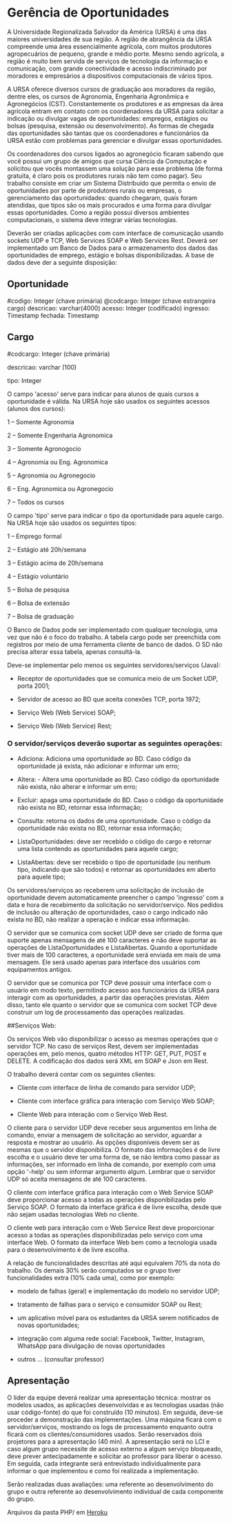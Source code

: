 # Gerência de Oportunidades

A Universidade Regionalizada Salvador da América (URSA) é uma das maiores universidades de sua região. A região de abrangência da URSA compreende uma área essencialmente agrícola, com muitos produtores agropecuários de pequeno, grande e médio porte. Mesmo sendo agrícola, a região é muito bem servida de serviços de tecnologia da informação e comunicação, com grande conectividade e acesso indiscriminado por moradores e empresários a dispositivos computacionais de vários tipos. 

A URSA oferece diversos cursos de graduação aos moradores da região, dentre eles, os cursos de Agronomia, Engenharia Agronômica e Agronegócios (CST). Constantemente os produtores e as empresas da área agrícola entram em contato com os coordenadores da URSA para solicitar a indicação ou divulgar vagas de oportunidades: empregos, estágios ou bolsas (pesquisa, extensão ou desenvolvimento). As formas de chegada das oportunidades são tantas que os coordenadores e funcionários da URSA estão com problemas para gerenciar e divulgar essas oportunidades.

Os coordenadores dos cursos ligados ao agronegócio ficaram sabendo que você possui um grupo de amigos que cursa Ciência da Computação e solicitou que vocês montassem uma solução para esse problema (de forma gratuita, é claro pois os produtores rurais não tem como pagar). Seu trabalho consiste em criar um Sistema Distribuído que permita o envio de oportunidades por parte de produtores rurais ou empresas, o gerenciamento das oportunidades: quando chegaram, quais foram atendidas, que tipos são os mais procurados e uma forma para divulgar essas oportunidades. Como a região possui diversos ambientes computacionais, o sistema deve integrar várias tecnologias.

Deverão ser criadas aplicações com com interface de comunicação usando sockets UDP e TCP, Web Services SOAP e Web Services Rest. Deverá ser implementado um Banco de Dados para o armazenamento dos dados das oportunidades de emprego, estágio e bolsas disponibilizadas. A base de dados deve der a seguinte disposição:


## Oportunidade

\#codigo: Integer (chave primária)
@codcargo: Integer (chave estrangeira cargo)
descricao: varchar(4000)
acesso: Integer (codificado)
ingresso: Timestamp
fechada: Timestamp


## Cargo

\#codcargo: Integer (chave primária)

descricao: varchar (100)

tipo: Integer



O campo 'acesso' serve para indicar para alunos de quais cursos a oportunidade é válida. Na URSA hoje são usados os seguintes acessos (alunos dos cursos):

1 – Somente Agronomia

2 – Somente Engenharia Agronomica

3 – Somente Agronogocio

4 – Agronomia ou Eng. Agronomica

5 – Agronomia ou Agronegocio

6 – Eng. Agronomica ou Agronegocio

7 – Todos os cursos


O campo 'tipo' serve para indicar o tipo da oportunidade para aquele cargo. Na URSA hoje são usados os seguintes tipos:

1 – Emprego formal

2 – Estágio até 20h/semana

3 – Estágio acima de 20h/semana

4 – Estágio voluntário

5 – Bolsa de pesquisa

6 – Bolsa de extensão

7 – Bolsa de graduação


O Banco de Dados pode ser implementado com qualquer tecnologia, uma vez que não é o foco do trabalho. A tabela cargo pode ser preenchida com registros por meio de uma ferramenta cliente de banco de dados. O SD não precisa alterar essa tabela, apenas consultá-la.

Deve-se implementar pelo menos os seguintes servidores/serviços (Java):

- Receptor de oportunidades que se comunica meio de um Socket UDP, porta 2001;

- Servidor de acesso ao BD que aceita conexões TCP, porta 1972;

- Serviço Web (Web Service) SOAP;

- Serviço Web (Web Service) Rest;



### O servidor/serviços deverão suportar as seguintes operações:

- Adiciona: Adiciona uma oportunidade ao BD. Caso código da oportunidade já exista, não adicionar e informar um erro;

- Altera: - Altera uma oportunidade ao BD. Caso código da oportunidade não exista, não alterar e informar um erro;

- Excluir: apaga uma oportunidade do BD. Caso o código da oportunidade não exista no BD, retornar essa informação;

- Consulta: retorna os dados de uma oportunidade. Caso o código da oportunidade não exista no BD, retornar essa informação;

- ListaOportunidades: deve ser recebido o código do cargo e retornar uma lista contendo as oportunidades para aquele cargo;

- ListaAbertas: deve ser recebido o tipo de oportunidade (ou nenhum tipo, indicando que são todos) e retornar as oportunidades em aberto para aquele tipo;



Os servidores/serviços ao receberem uma solicitação de inclusão de oportunidade devem automaticamente preencher o campo 'ingresso' com a data e hora de recebimento da solicitação no servidor/serviço. Nos pedidos de inclusão ou alteração de oportunidades, caso o cargo indicado não exista no BD, não realizar a operação e indicar essa informação.

O servidor que se comunica com socket UDP deve ser criado de forma que suporte apenas mensagens de até 100 caracteres e não deve suportar as operações de ListaOportunidades e ListaAbertas. Quando a oportunidade tiver mais de 100 caracteres, a oportunidade será enviada em mais de uma mensagem. Ele será usado apenas para interface dos usuários com equipamentos antigos.

O servidor que se comunica por TCP deve possuir uma interface com o usuário em modo texto, permitindo acesso aos funcionários da URSA para interagir com as oportunidades, a partir das operações previstas. Além disso, tanto ele quanto o servidor que se comunica com socket TCP deve construir um log de processamento das operações realizadas.


##Serviços Web:

Os serviços Web vão disponibilizar o acesso as mesmas operações que o servidor TCP. No caso de serviços Rest, devem ser implementadas operações em, pelo menos, quatro métodos HTTP: GET, PUT, POST e DELETE. A codificação dos dados será XML em SOAP e Json em Rest.

O trabalho deverá contar com os seguintes clientes:

- Cliente com interface de linha de comando para servidor UDP;

- Cliente com interface gráfica para interação com Serviço Web SOAP;

- Cliente Web para interação com o Serviço Web Rest.


O cliente para o servidor UDP deve receber seus argumentos em linha de comando, enviar a mensagem de solicitação ao servidor, aguardar a resposta e mostrar ao usuário. As opções disponíveis devem ser as mesmas que o servidor disponibiliza. O formato das informações é de livre escolha e o usuário deve ter uma forma de, se não lembra como passar as informações, ser informado em linha de comando, por exemplo com uma opção '-help' ou sem informar argumento algum. Lembrar que o servidor UDP só aceita mensagens de até 100 caracteres.


O cliente com interface gráfica para interação com o Web Service SOAP deve proporcionar acesso a todas as operações disponibilizadas pelo Serviço SOAP. O formato da interface gráfica é de livre escolha, desde que não sejam usadas tecnologias Web no cliente.


O cliente web para interação com o Web Service Rest deve proporcionar acesso a todas as operações disponibilizadas pelo serviço com uma interface Web. O formato da interface Web bem como a tecnologia usada para o desenvolvimento é de livre escolha.


A relação de funcionalidades descritas até aqui equivalem 70% da nota do trabalho. Os demais 30% serão computados se o grupo tiver funcionalidades extra (10% cada uma), como por exemplo:

- modelo de falhas (geral) e implementação do modelo no servidor UDP;

- tratamento de falhas para o serviço e consumidor SOAP ou Rest;

- um aplicativo móvel para os estudantes da URSA serem notificados de novas oportunidades;

- integração com alguma rede social: Facebook, Twitter, Instagram, WhatsApp para divulgação de novas oportunidades

- outros ... (consultar professor)



## Apresentação

O líder da equipe deverá realizar uma apresentação técnica: mostrar os modelos usados, as aplicações desenvolvidas e as tecnologias usadas (não usar código-fonte) do que foi construído (10 minutos). Em seguida, deve-se proceder a demonstração das implementações. Uma máquina ficará com o servidor/serviços, mostrando os logs de processamento enquanto outra ficará com os clientes/consumidores usados. Serão reservados dois projetores para a apresentação (40 min). A apresentação será no LCI e caso algum grupo necessite de acesso externo a algum serviço bloqueado, deve prever antecipadamente e solicitar ao professor para liberar o acesso. Em seguida, cada integrante será entrevistado individualmente para informar o que implementou e como foi realizada a implementação.


Serão realizadas duas avaliações: uma referente ao desenvolvimento do grupo e outra referente ao desenvolvimento individual de cada componente do grupo.




Arquivos da pasta PHP/ em [Heroku](//ursa-sd.herokuapp.com/)
